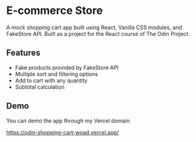 # E-commerce Store

A mock shopping cart app built using React, Vanilla CSS modules, and FakeStore API. Built as a project for the React course of The Odin Project.

## Features

- Fake products provided by FakeStore API
- Multiple sort and filtering options
- Add to cart with any quantity
- Subtotal calculation

## Demo

You can demo the app through my Vercel domain

https://odin-shopping-cart-woad.vercel.app/
